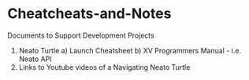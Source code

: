 # Cheatcheats-and-Notes
Documents to Support Development Projects
1) Neato Turtle
    a) Launch Cheatsheet
    b) XV Programmers Manual - i.e. Neato API
2) Links to Youtube videos of a Navigating Neato Turtle



